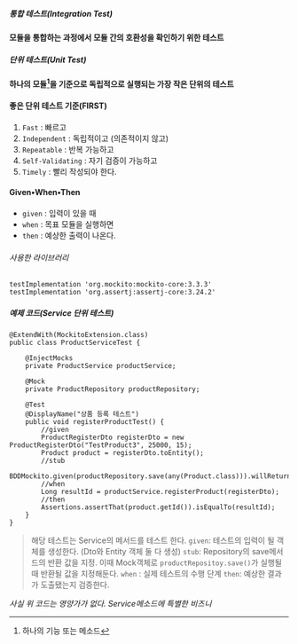 ##### 통합 테스트(Integration Test)
**모듈을 통합하는 과정에서 모듈 간의 호환성을 확인하기 위한 테스트**
##### 단위 테스트(Unit Test)
**하나의 모듈[^1]을 기준으로 독립적으로 실행되는 가장 작은 단위의 테스트** 
#### 좋은 단위 테스트 기준(FIRST)
1. `Fast` : 빠르고
2. `Independent` : 독립적이고 (의존적이지 않고)
3. `Repeatable` : 반복 가능하고
4. `Self-Validating` : 자기 검증이 가능하고
5. `Timely` : 빨리 작성되야 한다.
#### Given•When•Then
- `given` : 입력이 있을 때
- `when` : 목표 모듈을 실행하면
- `then` : 예상한 출력이 나온다.
###### 사용한 라이브러리
```
testImplementation 'org.mockito:mockito-core:3.3.3'
testImplementation 'org.assertj:assertj-core:3.24.2'
```
##### 예제 코드(Service 단위 테스트)
```
@ExtendWith(MockitoExtension.class)  
public class ProductServiceTest {  
  
    @InjectMocks  
    private ProductService productService;  
  
    @Mock  
    private ProductRepository productRepository;  
  
    @Test  
    @DisplayName("상품 등록 테스트")  
    public void registerProductTest() {  
        //given  
        ProductRegisterDto registerDto = new ProductRegisterDto("TestProduct3", 25000, 15);  
        Product product = registerDto.toEntity();  
        //stub  
		BDDMockito.given(productRepository.save(any(Product.class))).willReturn(registerDto.toEntity());  
        //when  
        Long resultId = productService.registerProduct(registerDto);  
        //then  
        Assertions.assertThat(product.getId()).isEqualTo(resultId);  
    }  
}
```
> 해당 테스트는 Service의 메서드를 테스트 한다.
> `given`: 테스트의 입력이 될 객체를 생성한다. (Dto와 Entity 객체 둘 다 생성)
> `stub`: Repository의 save메서드의 반환 값을 지정. 이때 Mock객체로 `productRepositoy.save()`가 실행될 때 반환될 값을 지정해둔다.
> `when` : 실제 테스트의 수행 단계
> `then`: 예상한 결과가 도출됐는지 검증한다.

*사실 위 코드는 영양가가 없다. Service메소드에 특별한 비즈니*

[^1]: 하나의 기능 또는 메소드